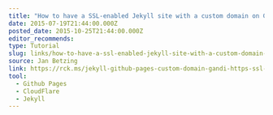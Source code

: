 ```yaml
---
title: "How to have a SSL-enabled Jekyll site with a custom domain on GitHub Pages"
date: 2015-07-19T21:44:00.000Z
posted_date: 2015-10-25T21:44:00.000Z
editor_recommends:
type: Tutorial
slug: links/how-to-have-a-ssl-enabled-jekyll-site-with-a-custom-domain-on-github-pages
source: Jan Betzing
link: https://rck.ms/jekyll-github-pages-custom-domain-gandi-https-ssl-cloudflare/
tool:
  - Github Pages
  - CloudFlare
  - Jekyll
---
```





